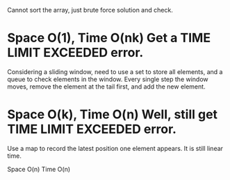 

Cannot sort the array,  just brute force solution and check.                

Space O(1),   Time O(nk)          Get a TIME LIMIT EXCEEDED error.
==================================================

Considering a sliding window, need to use a set to store all elements, and a queue to check elements in the window. Every single step the window moves, remove the element at the tail first, and add the new element.  

Space O(k),   Time O(n)      Well, still get TIME LIMIT EXCEEDED error. 
===================================================

Use a map to record the latest position one element appears.  It is still linear time. 

Space O(n)   Time O(n)  
